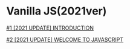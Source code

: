 # Vanilla JS(2021ver)

[#1 [2021 UPDATE] INTRODUCTION](https://www.notion.so/1-2021-UPDATE-INTRODUCTION-3035440223a94bb49dec494d5dac2b30)

[#2 [2021 UPDATE] WELCOME TO JAVASCRIPT](https://www.notion.so/2-2021-UPDATE-WELCOME-TO-JAVASCRIPT-6319dc3549244c47b6cffb7066fd5974)